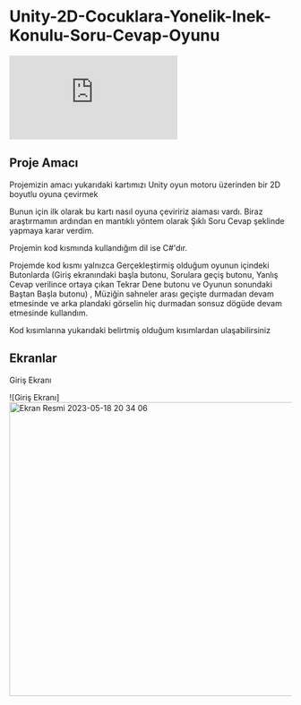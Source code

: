 # Unity-2D-Cocuklara-Yonelik-Inek-Konulu-Soru-Cevap-Oyunu

  ![Oyun Kartı](https://github.com/SitkiDizdar/2D-Inek-Konulu-Soru-Cevap-Oyunu/files/11509711/Kartlar.suruklenen.pdf)

## Proje Amacı
Projemizin amacı yukarıdaki kartımızı Unity oyun motoru üzerinden bir 2D boyutlu oyuna çevirmek 

Bunun için ilk olarak bu kartı nasıl oyuna çeviririz aiaması vardı. Biraz araştırmamın ardından en mantıklı yöntem olarak Şıklı Soru Cevap şeklinde yapmaya karar verdim.

Projemin kod kısmında kullandığım dil ise C#'dır.

Projemde kod kısmı yalnızca Gerçekleştirmiş olduğum oyunun içindeki Butonlarda (Giriş ekranındaki başla butonu, Sorulara geçiş butonu, Yanlış Cevap verilince ortaya çıkan Tekrar Dene butonu ve Oyunun sonundaki Baştan Başla butonu) , Müziğin sahneler arası geçişte durmadan devam etmesinde ve arka plandaki görselin hiç durmadan sonsuz dögüde devam etmesinde kullandım.

Kod kısımlarına yukarıdaki belirtmiş olduğum kısımlardan ulaşabilirsiniz

## Ekranlar

Giriş Ekranı 

 ![Giriş Ekranı]<img width="525" alt="Ekran Resmi 2023-05-18 20 34 06" src="https://github.com/SitkiDizdar/2D-Inek-Konulu-Soru-Cevap-Oyunu/assets/65574088/6f91fd00-ba9a-4d55-af1b-2ab13512ea55">

 
